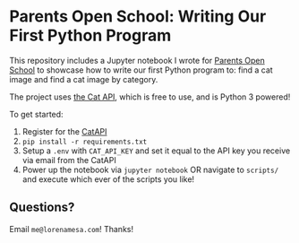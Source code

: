 # Parents Open School: Writing Our First Python Program

This repository includes a Jupyter notebook I wrote for [Parents Open School](https://www.parentsopenschool.com/) to showcase how to write our first Python program to: find a cat image and find a cat image by category.

The project uses [the Cat API](https://thecatapi.com/thanks), which is free to use, and is Python 3 powered!

To get started:

1. Register for the [CatAPI](https://thecatapi.com/thanks)
2. `pip install -r requirements.txt` 
3. Setup a `.env` with `CAT_API_KEY` and set it equal to the API key you receive via email from the CatAPI
4. Power up the notebook via `jupyter notebook` OR navigate to `scripts/` and execute which ever of the scripts you like!

## Questions?

Email `me@lorenamesa.com`! Thanks!